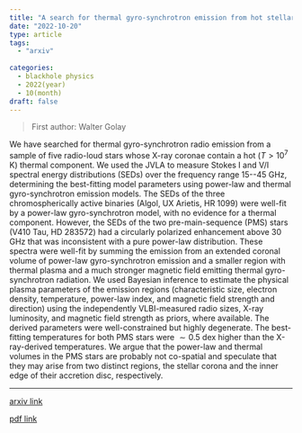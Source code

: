 ```yaml
---
title: "A search for thermal gyro-synchrotron emission from hot stellar coronae"
date: "2022-10-20"
type: article
tags:
  - "arxiv"
  
categories:
  - blackhole physics
  - 2022(year)
  - 10(month)
draft: false
---
```

> First author: Walter Golay

 We have searched for thermal gyro-synchrotron radio emission from a sample of
five radio-loud stars whose X-ray coronae contain a hot ($T>10^7$ K) thermal
component. We used the JVLA to measure Stokes I and V/I spectral energy
distributions (SEDs) over the frequency range 15--45 GHz, determining the
best-fitting model parameters using power-law and thermal gyro-synchrotron
emission models. The SEDs of the three chromospherically active binaries
(Algol, UX Arietis, HR 1099) were well-fit by a power-law gyro-synchrotron
model, with no evidence for a thermal component. However, the SEDs of the two
pre-main-sequence (PMS) stars (V410 Tau, HD 283572) had a circularly polarized
enhancement above 30 GHz that was inconsistent with a pure power-law
distribution. These spectra were well-fit by summing the emission from an
extended coronal volume of power-law gyro-synchrotron emission and a smaller
region with thermal plasma and a much stronger magnetic field emitting thermal
gyro-synchrotron radiation. We used Bayesian inference to estimate the physical
plasma parameters of the emission regions (characteristic size, electron
density, temperature, power-law index, and magnetic field strength and
direction) using the independently VLBI-measured radio sizes, X-ray luminosity,
and magnetic field strength as priors, where available. The derived parameters
were well-constrained but highly degenerate. The best-fitting temperatures for
both PMS stars were $\sim0.5$ dex higher than the X-ray-derived temperatures.
We argue that the power-law and thermal volumes in the PMS stars are probably
not co-spatial and speculate that they may arise from two distinct regions, the
stellar corona and the inner edge of their accretion disc, respectively.

---
[arxiv link](http://arxiv.org/abs/2210.11440v1)

[pdf link](http://arxiv.org/pdf/2210.11440v1)